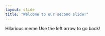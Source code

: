 ```yaml
---
layout: slide
title: "Welcome to our second slide!"
---
```

Hilarious meme
Use the left arrow to go back!
